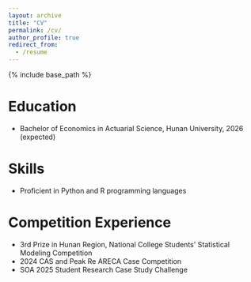 ```yaml
---
layout: archive
title: "CV"
permalink: /cv/
author_profile: true
redirect_from:
  - /resume
---
```


{% include base_path %}

Education
======
* Bachelor of Economics in Actuarial Science, Hunan University, 2026 (expected)

Skills
======
* Proficient in Python and R programming languages

Competition Experience
======
* 3rd Prize in Hunan Region, National College Students' Statistical Modeling Competition 
* 2024 CAS and Peak Re ARECA Case Competition
* SOA 2025 Student Research Case Study Challenge
